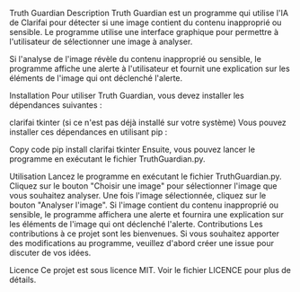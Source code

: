 Truth Guardian
Description
Truth Guardian est un programme qui utilise l'IA de Clarifai pour détecter si une image contient du contenu inapproprié ou sensible. Le programme utilise une interface graphique pour permettre à l'utilisateur de sélectionner une image à analyser.

Si l'analyse de l'image révèle du contenu inapproprié ou sensible, le programme affiche une alerte à l'utilisateur et fournit une explication sur les éléments de l'image qui ont déclenché l'alerte.

Installation
Pour utiliser Truth Guardian, vous devez installer les dépendances suivantes :

clarifai
tkinter (si ce n'est pas déjà installé sur votre système)
Vous pouvez installer ces dépendances en utilisant pip :

Copy code
pip install clarifai tkinter
Ensuite, vous pouvez lancer le programme en exécutant le fichier TruthGuardian.py.

Utilisation
Lancez le programme en exécutant le fichier TruthGuardian.py.
Cliquez sur le bouton "Choisir une image" pour sélectionner l'image que vous souhaitez analyser.
Une fois l'image sélectionnée, cliquez sur le bouton "Analyser l'image".
Si l'image contient du contenu inapproprié ou sensible, le programme affichera une alerte et fournira une explication sur les éléments de l'image qui ont déclenché l'alerte.
Contributions
Les contributions à ce projet sont les bienvenues. Si vous souhaitez apporter des modifications au programme, veuillez d'abord créer une issue pour discuter de vos idées.

Licence
Ce projet est sous licence MIT. Voir le fichier LICENCE pour plus de détails.
